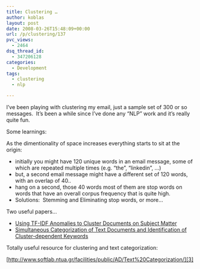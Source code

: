 ```yaml
---
title: Clustering …
author: koblas
layout: post
date: 2008-03-26T15:48:09+00:00
url: /p/clustering/137
pvc_views:
  - 2464
dsq_thread_id:
  - 347206128
categories:
  - Development
tags:
  - clustering
  - nlp

---
```

I&#8217;ve been playing with clustering my email, just a sample set of 300 or so messages.&nbsp; It&#8217;s been a while since I&#8217;ve done any &#8220;NLP&#8221; work and it&#8217;s really quite fun.

Some learnings:

As the dimentionality of space increases everything starts to sit at the origin:

  * initially you might have 120 unique words in an email message, some of which are repeated multiple times (e.g. &#8220;the&#8221;, &#8220;linkedin&#8221;, &#8230;)
  * but, a second email message might have a different set of 120 words, with an overlap of 40..
  * hang on a second, those 40 words most of them are stop words on words that have an overall corpus frequency that is quite high. 
  * Solutions:&nbsp; Stemming and Eliminating stop words, or more&#8230; 

Two useful papers&#8230;

  * [Using TF-IDF Anomalies to Cluster Documents on Subject Matter][1]
  * [Simultaneous Categorization of Text Documents and Identification of Cluster-dependent Keywords][2]

Totally useful resource for clustering and text categorization:

[http://www.softlab.ntua.gr/facilities/public/AD/Text%20Categorization/][3]

 [1]: http://aser.ornl.gov/students/WhitneyPresentation082007.ppt
 [2]: http://www.softlab.ntua.gr/facilities/public/AD/Text%20Categorization/Simultaneous%20Categorization%20of%20Text%20Documents%20and%20Identification%20of%20Cluster-dependent%20Keywords.pdf
 [3]: http://www.softlab.ntua.gr/facilities/public/AD/Text%20Categorization/ "http://www.softlab.ntua.gr/facilities/public/AD/Text%20Categorization/"
